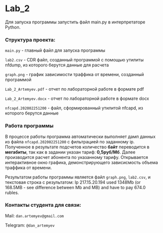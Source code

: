 # Lab_2

Для запуска программы запустить файл main.py в интерпретаторе Python.

### Структура проекта:

`main.py` - главный файл для запуска программы

`lab2.csv` - CDR файл, созданный программой с помощью утилиты nfdump, из которого берутся данные для расчета

`graph.png` - график зависимости траффика от времени, созданный программой

`Lab_2_Artemyev.pdf` - отчет по лабораторной работе в формате pdf

`Lab_2_Artemyev.docx` - отчет по лабораторной работе в формате docx

`nfcapd.202002251200` - файл, сформированный утилитой nfcapd, из которого берутся данные


### Работа программы
В процессе работы программа автоматически выполняет дамп данных из файла `nfcapd.202002251200` с фильтрацией по заданному ip. Полученное в результате подсчетов количество **байт** переводится в **мегабиты**, так как в задании указан тариф: **0,5руб/Мб**. Далее производится расчет абонента по указанному тарифу. Открывается интерактивное окно графика, демонстрирующего зависисмость объема траффика от времени.

Результатом работы программы является файл `graph.png`, `lab2.csv`, и текстовая строка с результатом:
		Ip 217.15.20.194 used 1348Mb (or 168.5MB - see difference between Mb and MB) and have to pay 674.0 rubles.


### Контакты студента для связи:
Mail: `dan.artemyev@gmail.com`

Telegram: `@dan_artemyev`
